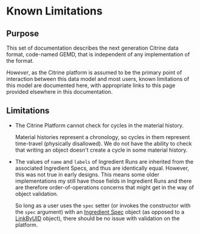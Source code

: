 # Known Limitations

## Purpose

This set of documentation describes the next generation Citrine data format, code-named GEMD, that is independent of any implementation of the format.  

*However*, as the Citrine platform is assumed to be the primary point of interaction between this data model and most users, known limitations of this model are documented here, with appropriate links to this page provided elsewhere in this documentation.

## Limitations

* The Citrine Platform cannot check for cycles in the material history.  

    Material histories represent a chronology, so cycles in them represent time-travel (physically disallowed).  We do not have the ability to check that writing an object doesn't create a cycle in some material history.  

* The values of `name` and `labels` of Ingredient Runs are inherited from the associated Ingredient Specs, and thus are identically equal. However, this was not true in early designs.  This means some older implementations my still have those fields in Ingredient Runs and there are therefore order-of-operations concerns that might get in the way of object validation.  

    So long as a user uses the `spec` setter (or invokes the constructor with the `spec` argument) with an [Ingredient Spec](../specification/objects/#ingredient-spec) object (as opposed to a [LinkByUID](../specification/unique-identifiers/#linkbyuid) object), there should be no issue with validation on the platform.
